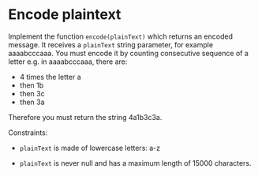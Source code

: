 # Encode plaintext
Implement the function `encode(plainText)` which returns an encoded message.
It receives a `plainText` string parameter, for example aaaabcccaaa.
You must encode it by counting consecutive sequence of a letter e.g. in aaaabcccaaa, there are:

* 4 times the letter a
* then 1b
* then 3c
* then 3a

Therefore you must return the string 4a1b3c3a.

Constraints:

* `plainText` is made of lowercase letters: a-z

* `plainText` is never null and has a maximum length of 15000 characters.
